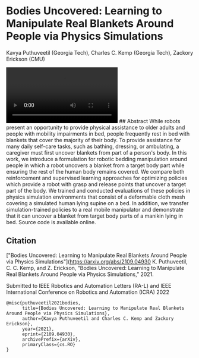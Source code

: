 # Bodies Uncovered: Learning to Manipulate Real Blankets Around People via Physics Simulations
Kavya Puthuveetil (Georgia Tech), Charles C. Kemp (Georgia Tech), Zackory Erickson (CMU)

<video src="assets/RA-L Submission.mp4" controls="controls" style="max-width: 650px;">
      
</video>
## Abstract
While robots present an opportunity to provide physical assistance to older adults and people with mobility impairments in bed, people frequently rest in bed with blankets that cover the majority of their body. To provide assistance for many daily self-care tasks, such as bathing, dressing, or ambulating, a caregiver must first uncover blankets from part of a person's body. In this work, we introduce a formulation for robotic bedding manipulation around people in which a robot uncovers a blanket from a target body part while ensuring the rest of the human body remains covered. We compare both reinforcement and supervised learning approaches for optimizing policies which provide a robot with grasp and release points that uncover a target part of the body. We trained and conducted evaluations of these policies in physics simulation environments that consist of a deformable cloth mesh covering a simulated human lying supine on a bed. In addition, we transfer simulation-trained policies to a real mobile manipulator and demonstrate that it can uncover a blanket from target body parts of a manikin lying in bed. Source code is available online.


## Citation
["Bodies Uncovered: Learning to Manipulate Real Blankets Around People via Physics Simulations"](https://arxiv.org/abs/2109.04930
K. Puthuveetil, C. C. Kemp, and Z. Erickson, “Bodies Uncovered: Learning to Manipulate Real Blankets Around People via Physics Simulations,” 2021.

Submitted to IEEE Robotics and Automation Letters (RA-L) and IEEE International Conference on Robotics and Automation (ICRA) 2022

```
@misc{puthuveetil2021bodies,
      title={Bodies Uncovered: Learning to Manipulate Real Blankets Around People via Physics Simulations}, 
      author={Kavya Puthuveetil and Charles C. Kemp and Zackory Erickson},
      year={2021},
      eprint={2109.04930},
      archivePrefix={arXiv},
      primaryClass={cs.RO}
}
```
